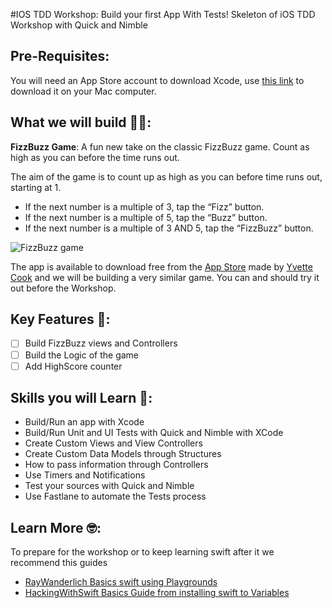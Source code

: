 #IOS TDD Workshop: Build your first App With Tests!
Skeleton of iOS TDD Workshop with Quick and Nimble

Pre-Requisites:
------
You will need an App Store account to download Xcode, use [this link](https://itunes.apple.com/us/app/xcode/id497799835?mt=12) to download it on your Mac computer.

What we will build 👩‍💻:
------
**FizzBuzz Game**: A fun new take on the classic FizzBuzz game. Count as high as you can before the time runs out.

The aim of the game is to count up as high as you can before time runs out, starting at 1.
- If the next number is a multiple of 3, tap the “Fizz” button.
- If the next number is a multiple of 5, tap the “Buzz” button.
- If the next number is a multiple of 3 AND 5, tap the “FizzBuzz” button.

![FizzBuzz game](https://cdn-images-1.medium.com/max/1600/1*_LDFqES_tjwjzyZw97k4Ng.png)

The app is available to download free from the [App Store](https://itunes.apple.com/us/app/bizzfuzz/id1065354200?mt=8) made by [Yvette Cook](https://github.com/yvettecook) and we will be building a very similar game. You can and should try it out before the Workshop.

Key Features 🤖:
------
- [ ] Build FizzBuzz views and Controllers
- [ ] Build the Logic of the game
- [ ] Add HighScore counter

Skills you will Learn 🎉:
------
- Build/Run an app with Xcode
- Build/Run Unit and UI Tests with Quick and Nimble with XCode
- Create Custom Views and View Controllers
- Create Custom Data Models through Structures
- How to pass information through Controllers
- Use Timers and Notifications
- Test your sources with Quick and Nimble
- Use Fastlane to automate the Tests process

Learn More 🤓:
------
To prepare for the workshop or to keep learning swift after it we recommend this guides

- [RayWanderlich Basics swift using Playgrounds](https://www.raywenderlich.com/143771/swift-tutorial-part-1-expressions-variables-constants)
- [HackingWithSwift Basics Guide from installing swift to Variables](https://www.hackingwithswift.com/read/0/1/how-to-install-xcode-and-create-a-playground)
